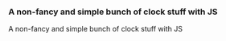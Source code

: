 ### A non-fancy and simple bunch of clock stuff with JS

A non-fancy and simple bunch of clock stuff with JS
